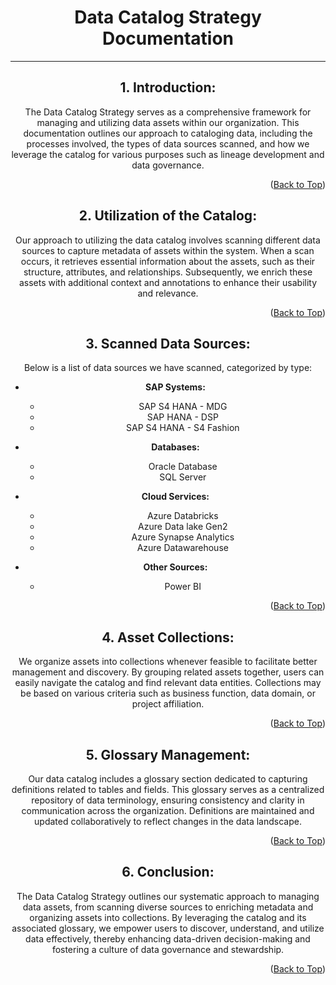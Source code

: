 <!-- Improved compatibility of Back to Top link -->
<a name="Collection-top"></a>

<!-- Concept TITLE AND OVERVIEW -->

<center>

# Data Catalog Strategy Documentation

---

## 1. Introduction:
   The Data Catalog Strategy serves as a comprehensive framework for managing and utilizing data assets within our organization. This documentation outlines our approach to cataloging data, including the processes involved, the types of data sources scanned, and how we leverage the catalog for various purposes such as lineage development and data governance.

<p align="right">(<a href="#Collection-top">Back to Top</a>)</p>

## 2. Utilization of the Catalog:
   Our approach to utilizing the data catalog involves scanning different data sources to capture metadata of assets within the system. When a scan occurs, it retrieves essential information about the assets, such as their structure, attributes, and relationships. Subsequently, we enrich these assets with additional context and annotations to enhance their usability and relevance.

<p align="right">(<a href="#Collection-top">Back to Top</a>)</p>

## 3. Scanned Data Sources:
   Below is a list of data sources we have scanned, categorized by type:

   - **SAP Systems:**
     - SAP S4 HANA - MDG
     - SAP HANA - DSP
     - SAP S4 HANA - S4 Fashion

   - **Databases:**
     - Oracle Database
     - SQL Server

   - **Cloud Services:**
     - Azure Databricks
     - Azure Data lake Gen2
     - Azure Synapse Analytics
     - Azure Datawarehouse

   - **Other Sources:**
     - Power BI

<p align="right">(<a href="#Collection-top">Back to Top</a>)</p>

## 4. Asset Collections:
   We organize assets into collections whenever feasible to facilitate better management and discovery. By grouping related assets together, users can easily navigate the catalog and find relevant data entities. Collections may be based on various criteria such as business function, data domain, or project affiliation.

<p align="right">(<a href="#Collection-top">Back to Top</a>)</p>

## 5. Glossary Management:
   Our data catalog includes a glossary section dedicated to capturing definitions related to tables and fields. This glossary serves as a centralized repository of data terminology, ensuring consistency and clarity in communication across the organization. Definitions are maintained and updated collaboratively to reflect changes in the data landscape.

<p align="right">(<a href="#Collection-top">Back to Top</a>)</p>

## 6. Conclusion:
   The Data Catalog Strategy outlines our systematic approach to managing data assets, from scanning diverse sources to enriching metadata and organizing assets into collections. By leveraging the catalog and its associated glossary, we empower users to discover, understand, and utilize data effectively, thereby enhancing data-driven decision-making and fostering a culture of data governance and stewardship.

<p align="right">(<a href="#Collection-top">Back to Top</a>)</p>
